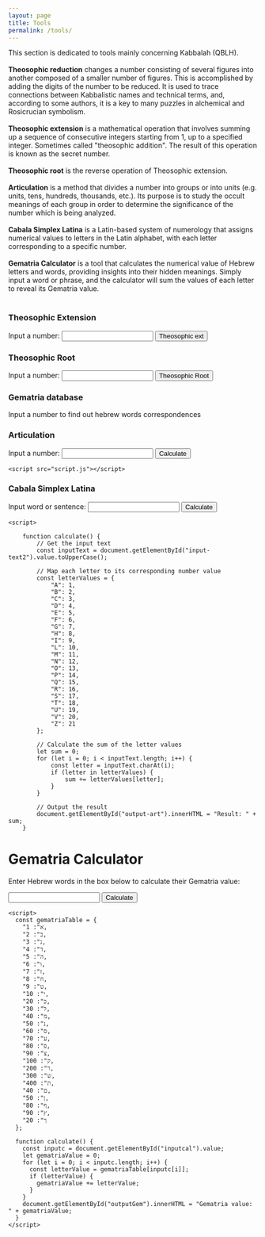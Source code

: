```yaml
---
layout: page
title: Tools
permalink: /tools/
---
```


This section is dedicated to tools mainly concerning Kabbalah (QBLH).<br><br>
<b>Theosophic reduction</b> changes a number consisting of several figures into another composed of a smaller number of figures. This is accomplished by adding the digits of the number to be reduced. It is used to trace connections between Kabbalistic names and technical terms, and, according to some authors, it is a key to many puzzles in alchemical and Rosicrucian symbolism.<br><br> 
<b>Theosophic extension</b> is a mathematical operation that involves summing up a sequence of consecutive integers starting from 1, up to a specified integer. Sometimes called "theosophic addition". The result of this operation is known as the secret number.<br><br>
<b>Theosophic root</b> is the reverse operation of Theosophic extension.<br><br> 
<b>Articulation</b> is a method that divides a number into groups or into units (e.g. units, tens, hundreds, thousands, etc.). Its purpose is to study the occult meanings of each group in order to determine the significance of the number which is being analyzed.<br><br>
<b>Cabala Simplex Latina</b> is a Latin-based system of numerology that assigns numerical values to letters in the Latin alphabet, with each letter corresponding to a specific number.<br><br>
<b>Gematria Calculator</b> is a tool that calculates the numerical value of Hebrew letters and words, providing insights into their hidden meanings. Simply input a word or phrase, and the calculator will sum the values of each letter to reveal its Gematria value.<br><br>
 


<h3>Theosophic Extension</h3>
<label for="input-text">Input a number:</label>
<input type="text" id="input-number">
<button onclick="calculateTeosophicExtension()">Theosophic ext</button>
<p id="result"></p>

<h3>Theosophic Root</h3>
<label for="input-text">Input a number:</label>
<input type="text" id="input">
<button id="btn">Theosophic Root</button>
<div id="output"></div>




<script>
function calculateTeosophicExtension() {
  var inputNumber = document.getElementById("input-number").value; // Recupera il valore inserito nella casella di testo
  var teosophicSum = 0;
  for (var i = 1; i <= inputNumber; i++) {
    teosophicSum += i;
  }
  document.getElementById("result").innerHTML = "The theosophic extension of " + inputNumber + " is " + teosophicSum;
}
function calculateTeosophicNumber(number) {
  let sum = 0;
  
  for (let i = 1; i <= number; i++) {
    sum += i;
    
    if (sum === number) {
      return i;
    }
  }
  
  return null; // se non viene trovato alcun numero, restituisce null
}

document.getElementById("btn").addEventListener("click", function() {
  let input = document.getElementById("input").value;
  let result = calculateTeosophicNumber(parseInt(input));
  
  if (result !== null) {
    document.getElementById("output").innerHTML = "The theosophic root of " + input + " is " + result;
  } else {
    document.getElementById("output").innerHTML = "The number " + input + " is not a theosophic extension";
  }
});
</script>

<h3>Gematria database</h3>
Input a number to find out hebrew words correspondences




<html>
<head>
	<title>Number Divider</title>
	<meta charset="UTF-8">
	<meta name="viewport" content="width=device-width, initial-scale=1.0">
  <h3>Articulation</h3>
	</head>
<body>
	<label for="input-text">Input a number:</label>
	<input type="text" id="number-input">
	<button id="calculate-button">Calculate</button>
	<p id="output1"></p>

	<script src="script.js"></script>
</body>
</html>

<script>


// Get the necessary elements from the DOM
const numberInput = document.getElementById("number-input");
const calculateButton = document.getElementById("calculate-button");
const outputElement = document.getElementById("output1");

// Add an event listener to the button
calculateButton.addEventListener("click", function() {
    // Get the input value and convert it to a number
    let inputValue = Number(numberInput.value);

    // Divide the number into units
    const units = [1000000000000, 100000000000, 10000000000, 1000000000, 100000000, 10000000, 10000000, 1000000, 100000, 10000, 1000, 100, 10, 1];
    let result = "";
    let foundNonZero = false;
    for (let i = 0; i < units.length; i++) {
        const unitValue = Math.floor(inputValue / units[i]);
        if (unitValue > 0 || foundNonZero) {
            foundNonZero = true;
            result += unitValue * units[i] + ";";
        }
        inputValue -= unitValue * units[i];
    }

    // Display the output
    if (!foundNonZero) {
        outputElement.textContent = inputValue;
    } else {
        outputElement.textContent = result.slice(0, -1); // Remove the last semicolon
    }
});
</script>

<html>

<body>
	<h3>Cabala Simplex Latina</h3>
	<label for="input-text2">Input word or sentence:</label>
	<input type="text" id="input-text2">
	<button onclick="calculate()">Calculate</button>
	<p id="output-art"></p>

	<script>

		function calculate() {
			// Get the input text
			const inputText = document.getElementById("input-text2").value.toUpperCase();

			// Map each letter to its corresponding number value
			const letterValues = {
				"A": 1,
				"B": 2,
				"C": 3,
				"D": 4,
				"E": 5,
				"F": 6,
				"G": 7,
				"H": 8,
				"I": 9,
				"L": 10,
				"M": 11,
				"N": 12,
				"O": 13,
				"P": 14,
				"Q": 15,
				"R": 16,
				"S": 17,
				"T": 18,
				"U": 19,
				"V": 20,
				"Z": 21
			};

			// Calculate the sum of the letter values
			let sum = 0;
			for (let i = 0; i < inputText.length; i++) {
				const letter = inputText.charAt(i);
				if (letter in letterValues) {
					sum += letterValues[letter];
				}
			}

			// Output the result
			document.getElementById("output-art").innerHTML = "Result: " + sum;
		}
</script>
	
</body>
</html>




<html>
  <head>
    <meta charset="UTF-8">
    <title>Gematria Calculator</title>
  </head>
  <body>
    <h1>Gematria Calculator</h1>
    <p>Enter Hebrew words in the box below to calculate their Gematria value:</p>
    <input type="text" id="inputcal" />
    <button onclick="calculate()">Calculate</button>
    <p id="outputGem"></p>

    <script>
      const gematriaTable = {
        "א": 1,
        "ב": 2,
        "ג": 3,
        "ד": 4,
        "ה": 5,
        "ו": 6,
        "ז": 7,
        "ח": 8,
        "ט": 9,
        "י": 10,
        "כ": 20,
        "ל": 30,
        "מ": 40,
        "נ": 50,
        "ס": 60,
        "ע": 70,
        "פ": 80,
        "צ": 90,
        "ק": 100,
        "ר": 200,
        "ש": 300,
        "ת": 400,
        "ם": 40,
        "ן": 50,
        "ף": 80,
        "ץ": 90,
        "ך": 20
      };
      
      function calculate() {
        const inputc = document.getElementById("inputcal").value;
        let gematriaValue = 0;
        for (let i = 0; i < inputc.length; i++) {
          const letterValue = gematriaTable[inputc[i]];
          if (letterValue) {
            gematriaValue += letterValue;
          }
        }
        document.getElementById("outputGem").innerHTML = "Gematria value: " + gematriaValue;
      }
    </script>
  </body>
</html>




